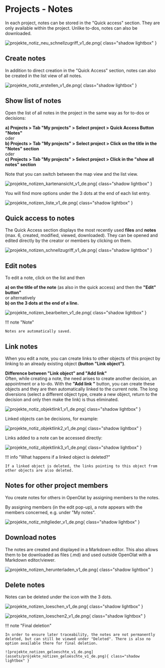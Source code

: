 # Projects - Notes

In each project, notes can be stored in the "Quick access" section. They are only available within the project. Unlike to-dos, notes can also be downloaded.

![projekte_notiz_neu_schnellzugriff_v1_de.png](assets/projekte_notiz_neu_schnellzugriff_v1_de.png){ class="shadow lightbox" }

## Create notes

In addition to direct creation in the "Quick Access" section, notes can also be created in the list view of all notes.

![projekte_notiz_erstellen_v1_de.png](assets/projekte_notiz_erstellen_v1_de.png){ class="shadow lightbox" }


## Show list of notes

Open the list of all notes in the project in the same way as for to-dos or decisions: 

**a) Projects > Tab "My projects" > Select project > Quick Access Button "Notes"**<br>
oder<br>
**b) Projects > Tab "My projects" > Select project > Click on the title in the "Notes" section**<br>
oder<br>
**c) Projects > Tab "My projects" > Select project > Click in the "show all notes" section**

Note that you can switch between the map view and the list view. 

![projekte_notizen_kartenansicht_v1_de.png](assets/projekte_notizen_kartenansicht_v1_de.png){ class="shadow lightbox" }

You will find more options under the 3 dots at the end of each list entry.

![projekte_notizen_liste_v1_de.png](assets/projekte_notizen_liste_v1_de.png){ class="shadow lightbox" }

## Quick access to notes

The Quick Access section displays the most recently used **files** and **notes** (max. 6, created, modified, viewed, downloaded). They can be opened and edited directly by the creator or members by clicking on them.

![projekte_notizen_schnellzugriff_v1_de.png](assets/projekte_notizen_schnellzugriff_v1_de.png){ class="shadow lightbox" }

## Edit notes

To edit a note, click on the list and then

**a) on the title of the note** (as also in the quick access) and then the **"Edit" button"**<br>
or alternatively<br>
**b) on the 3 dots at the end of a line.**

![projekte_notizen_bearbeiten_v1_de.png](assets/projekte_notizen_bearbeiten_v1_de.png){ class="shadow lightbox" }

!!! note "Note"

    Notes are automatically saved. 

## Link notes

When you edit a note, you can create links to other objects of this project by linking to an already existing object **(button "Link object")**.

**Difference between "Link object" and "Add link"**<br>
Often, while creating a note, the need arises to create another decision, an appointment or a to-do.
With the **"Add link "** button, you can create these objects and they are then automatically linked to the current note. The long diversions (select a different object type, create a new object, return to the decision and only then make the link) is thus eliminated.


![projekte_notiz_objektlink1_v1_de.png](assets/projekte_notiz_objektlink1_v1_de.png){ class="shadow lightbox" }

Linked objects can be decisions, for example: 

![projekte_notiz_objektlink2_v1_de.png](assets/projekte_notiz_objektlink2_v1_de.png){ class="shadow lightbox" }

Links added to a note can be accessed directly:

![projekte_notiz_objektlink3_v1_de.png](assets/projekte_notiz_objektlink3_v1_de.png){ class="shadow lightbox" }


!!! info "What happens if a linked object is deleted?"

    If a linked object is deleted, the links pointing to this object from other objects are also deleted.



## Notes for other project members

You create notes for others in OpenOlat by assigning members to the notes.

By assigning members (in the edit pop-up), a note appears with the members concerned, e.g. under "My notes".

![projekte_notiz_mitglieder_v1_de.png](assets/projekte_notiz_mitglieder_v1_de.png){ class="shadow lightbox" }

## Download notes

The notes are created and displayed in a Markdown editor. This also allows them to be downloaded as files (.md) and used outside OpenOlat with a Markdown editor/viewer.

![projekte_notizen_herunterladen_v1_de.png](assets/projekte_notizen_herunterladen_v1_de.png){ class="shadow lightbox" }

## Delete notes

Notes can be deleted under the icon with the 3 dots.

![projekte_notizen_loeschen_v1_de.png](assets/projekte_notizen_loeschen_v1_de.png){ class="shadow lightbox" }

![projekte_notizen_loeschen2_v1_de.png](assets/projekte_notizen_loeschen2_v1_de.png){ class="shadow lightbox" }

!!! note "Final deletion"

    In order to ensure later traceability, the notes are not permanently deleted, but can still be viewed under "Deleted". There is also no option available there for final deletion.
    
    ![projekte_notizen_geloeschte_v1_de.png](assets/projekte_notizen_geloeschte_v1_de.png){ class="shadow lightbox" }




